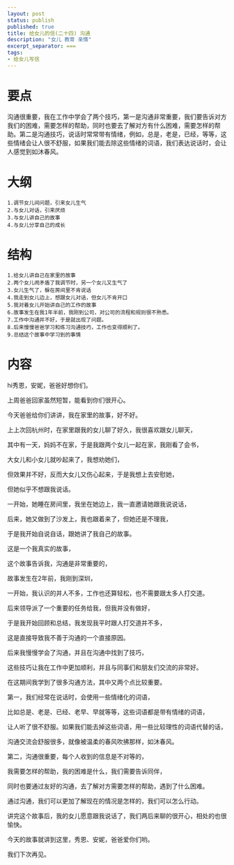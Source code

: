 ```yaml
---
layout: post
status: publish
published: true
title: 给女儿的信(二十四) 沟通
description: "女儿 教育 亲情"
excerpt_separator: ===
tags:
- 给女儿写信
---
```



# 要点

沟通很重要，我在工作中学会了两个技巧，第一是沟通非常重要，我们要告诉对方我们的困难，需要怎样的帮助，同时也要去了解对方有什么困难，需要怎样的帮助。第二是沟通技巧，说话时常常带有情绪，例如，总是，老是，已经，等等，这些情绪会让人很不舒服，如果我们能去除这些情绪的词语，我们表达说话时，会让人感觉到如沐春风。

# 大纲

	1.调节女儿间问题，引来女儿生气
	2.与女儿对话，引来厌烦
	3.与女儿讲自己的故事
	4.与女儿分享自己的成长

# 结构

	1.给女儿讲自己在家里的故事
	2.两个女儿闹矛盾了我调节时，另一个女儿又生气了
	3.女儿生气了，躲在房间里不肯说话
	4.我走到女儿边上，想跟女儿对话，但女儿不肯开口
	5.我对着女儿开始讲自己的工作的故事
	6.故事发生在我1年半前，我刚到公司，对公司的流程和规则很不熟悉。
	7.工作中沟通并不好，于是就出现了问题。
	8.后来慢慢爸爸学习和练习沟通技巧，工作也变得顺利了。
	9.总结这个故事中学习到的事情

# 内容

hi秀恩，安妮，爸爸好想你们。

上周爸爸回家虽然短暂，能看到你们很开心。

今天爸爸给你们讲讲，我在家里的故事，好不好。

上上次回杭州时，在家里跟我的女儿聊了好久，我很喜欢跟女儿聊天，

其中有一天，妈妈不在家，于是我跟两个女儿一起在家，我刚看了会书，

大女儿和小女儿就吵起来了，我想劝她们，

但效果并不好，反而大女儿又伤心起来，于是我想上去安慰她，

但她似乎不想跟我说话。

一开始，她睡在房间里，我坐在她边上，我一直邀请她跟我说说话，

后来，她又做到了沙发上，我也跟着来了，但她还是不理我，

于是我开始自说自话，跟她讲了我自己的故事。

这是一个我真实的故事，

这个故事告诉我，沟通是非常重要的，

故事发生在2年前，我刚到深圳，

一开始，我认识的并人不多，工作也还算轻松，也不需要跟太多人打交道。

后来领导派了一个重要的任务给我，但我并没有做好，

于是我开始回顾和总结，我发现我平时跟人打交道并不多，

这是直接导致我不善于沟通的一个直接原因。

后来我慢慢学会了沟通，并且在沟通中找到了技巧，

这些技巧让我在工作中更加顺利，并且与同事们和朋友们交流的非常好。

在这期间我学到了很多沟通方法，其中又两个点比较重要。

第一，我们经常在说话时，会使用一些情绪化的词语，

比如总是、老是、已经、老早、早就等等，这些词语都是带有情绪的词语，

让人听了很不舒服。如果我们能去掉这些词语，用一些比较理性的词语代替的话，

沟通交流会舒服很多，就像被温柔的春风吹拂那样，如沐春风。

第二，沟通很重要，每个人收到的信息是不对等的，

我需要怎样的帮助，我的困难是什么，我们需要告诉同伴，

同时也要通过友好的沟通，去了解对方需要怎样的帮助，遇到了什么困难。

通过沟通，我们可以更加了解现在的情况是怎样的，我们可以怎么行动。

讲完这个故事后，我的女儿愿意跟我说话了，我们两后来聊的很开心，相处的也很愉快。

今天的故事就讲到这里，秀恩、安妮，爸爸爱你们哟。

我们下次再见。


